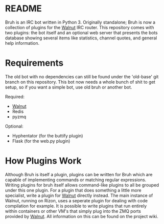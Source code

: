 # README
Bruh is an IRC bot written in Python 3. Originally standalone; Bruh is now a collection
of plugins for the [Walnut] IRC router. This repository comes with two plugins: the bot
itself and an optional web server that presents the bots database showing several items
like statistics, channel quotes, and general help information.

# Requirements
The old bot with no dependencies can still be found under the 'old-base' git branch on
this repository. This bot now needs a whole bunch of shit to get setup, so if you want
a simple bot, use old bruh or another bot.

Required:
* [Walnut]
* Redis
* pyzmq

Optional:
* Hyphentator (for the buttify plugin)
* Flask (for the web.py plugin)

# How Plugins Work
Although Bruh is itself a plugin, plugins can be written for Bruh which are capable of
implementing commands or matching regular expressions. Writing plugins for bruh itself
allows command-like plugins to all be grouped under this one plugin. For a plugin that
does something a little more specialist, write a plugin for [Walnut] directly instead.
The main instance of Walnut, running on Rizon, uses a seperate plugin for dealing with
code compilation for example. It is possible to write plugins that run entirely within
containers or other VM's that simply plug into the ZMQ ports provided by [Walnut]. All
information on this can be found on the project wiki.


[Walnut]: https://github.com/Reisen/Walnut
